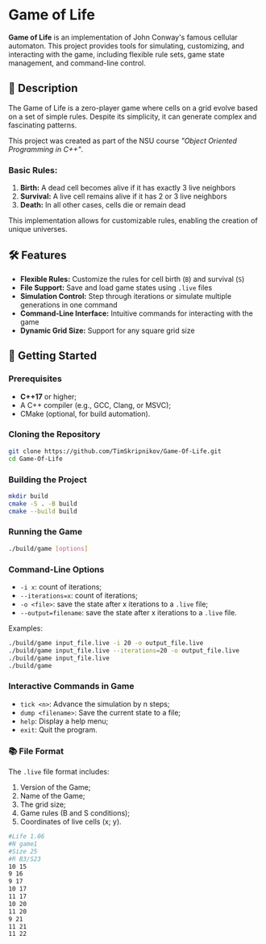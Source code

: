 # Game of Life

**Game of Life** is an implementation of John Conway's famous cellular automaton. This project provides tools for simulating, customizing, and interacting with the game, including flexible rule sets, game state management, and command-line control.

## 📖 Description

The Game of Life is a zero-player game where cells on a grid evolve based on a set of simple rules. Despite its simplicity, it can generate complex and fascinating patterns.

This project was created as part of the NSU course *"Object Oriented Programming in C++"*.

### Basic Rules:
1. **Birth:** A dead cell becomes alive if it has exactly 3 live neighbors
2. **Survival:** A live cell remains alive if it has 2 or 3 live neighbors
3. **Death:** In all other cases, cells die or remain dead

This implementation allows for customizable rules, enabling the creation of unique universes.

## 🛠️ Features

- **Flexible Rules:** Customize the rules for cell birth (`B`) and survival (`S`)
- **File Support:** Save and load game states using `.live` files
- **Simulation Control:** Step through iterations or simulate multiple generations in one command
- **Command-Line Interface:** Intuitive commands for interacting with the game
- **Dynamic Grid Size:** Support for any square grid size

## 🚀 Getting Started

### Prerequisites

- **C++17** or higher;
- A C++ compiler (e.g., GCC, Clang, or MSVC);
- CMake (optional, for build automation).

### Cloning the Repository

```bash
git clone https://github.com/TimSkripnikov/Game-Of-Life.git
cd Game-Of-Life
```

### Building the Project

```bash
mkdir build
cmake -S . -B build
cmake --build build
```

### Running the Game
```bash
./build/game [options]
```
### Command-Line Options

- `-i x`: count of iterations;
- `--iterations=x`: count of iterations;
- `-o <file>`: save the state after x iterations to a `.live` file;
- `--output=filename`: save the state after x iterations to a `.live` file.

Examples:
```bash
./build/game input_file.live -i 20 -o output_file.live
./build/game input_file.live --iterations=20 -o output_file.live
./build/game input_file.live
./build/game
```

### Interactive Commands in Game

- `tick <n>`: Advance the simulation by n steps;
- `dump <filename>`: Save the current state to a file;
- `help`: Display a help menu;
- `exit`: Quit the program.

### 📚 File Format

The `.live` file format includes:
1. Version of the Game;
2. Name of the Game;
3. The grid size;
4. Game rules (B and S conditions);
5. Coordinates of live cells (x; y).

```bash
#Life 1.06
#N game1
#Size 25
#R B3/S23
10 15
9 16
9 17
10 17
11 17
10 20
11 20
9 21
11 21
11 22
```